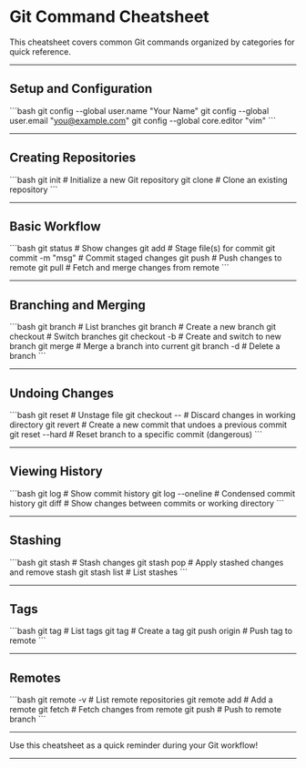# Git Command Cheatsheet

This cheatsheet covers common Git commands organized by categories for quick reference.

---

## Setup and Configuration

\```bash
git config --global user.name "Your Name"
git config --global user.email "you@example.com"
git config --global core.editor "vim"
\```

---

## Creating Repositories

\```bash
git init               # Initialize a new Git repository
git clone <repo-url>   # Clone an existing repository
\```

---

## Basic Workflow

\```bash
git status             # Show changes
git add <file>         # Stage file(s) for commit
git commit -m "msg"    # Commit staged changes
git push               # Push changes to remote
git pull               # Fetch and merge changes from remote
\```

---

## Branching and Merging

\```bash
git branch             # List branches
git branch <name>      # Create a new branch
git checkout <branch>  # Switch branches
git checkout -b <name> # Create and switch to new branch
git merge <branch>     # Merge a branch into current
git branch -d <branch> # Delete a branch
\```

---

## Undoing Changes

\```bash
git reset <file>       # Unstage file
git checkout -- <file> # Discard changes in working directory
git revert <commit>    # Create a new commit that undoes a previous commit
git reset --hard <commit> # Reset branch to a specific commit (dangerous)
\```

---

## Viewing History

\```bash
git log                # Show commit history
git log --oneline      # Condensed commit history
git diff               # Show changes between commits or working directory
\```

---

## Stashing

\```bash
git stash              # Stash changes
git stash pop          # Apply stashed changes and remove stash
git stash list         # List stashes
\```

---

## Tags

\```bash
git tag                # List tags
git tag <name>         # Create a tag
git push origin <tag>  # Push tag to remote
\```

---

## Remotes

\```bash
git remote -v          # List remote repositories
git remote add <name> <url>  # Add a remote
git fetch <remote>     # Fetch changes from remote
git push <remote> <branch>   # Push to remote branch
\```

---

Use this cheatsheet as a quick reminder during your Git workflow!

---
